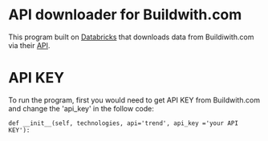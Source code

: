 # API downloader for Buildwith.com

This program built on [Databricks](https://en.wikipedia.org/wiki/Databricks) that downloads data from Buildiwith.com via their [API](https://api.builtwith.com/). 

# API KEY

To run the program, first you would need to get API KEY from Buildwith.com and change the 'api_key' in the follow code:
```
def __init__(self, technologies, api='trend', api_key ='your API KEY'):
```
